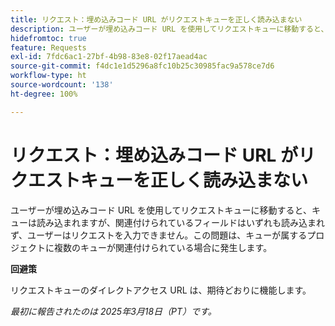 ```yaml
---
title: リクエスト：埋め込みコード URL がリクエストキューを正しく読み込まない
description: ユーザーが埋め込みコード URL を使用してリクエストキューに移動すると、キューは読み込まれますが、関連付けられているフィールドはいずれも読み込まれず、ユーザーはリクエストを入力できません。この問題は、キューが属するプロジェクトに複数のキューが関連付けられている場合に発生します
hidefromtoc: true
feature: Requests
exl-id: 7fdc6ac1-27bf-4b98-83e8-02f17aead4ac
source-git-commit: f4dc1e1d5296a8fc10b25c30985fac9a578ce7d6
workflow-type: ht
source-wordcount: '138'
ht-degree: 100%

---
```


# リクエスト：埋め込みコード URL がリクエストキューを正しく読み込まない

ユーザーが埋め込みコード URL を使用してリクエストキューに移動すると、キューは読み込まれますが、関連付けられているフィールドはいずれも読み込まれず、ユーザーはリクエストを入力できません。この問題は、キューが属するプロジェクトに複数のキューが関連付けられている場合に発生します。

**回避策**

リクエストキューのダイレクトアクセス URL は、期待どおりに機能します。

_最初に報告されたのは 2025年3月18日（PT）です。_

